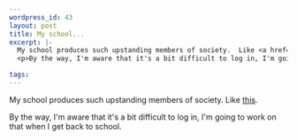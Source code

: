 ```yaml
--- 
wordpress_id: 43
layout: post
title: My school...
excerpt: |-
  My school produces such upstanding members of society.  Like <a href='http://cnn.com/US/9907/05/illinois.shootings.04/'>this</a>.
  <p>By the way, I'm aware that it's a bit difficult to log in, I'm going to work on that when I get back to school.

tags: 
---
```


My school produces such upstanding members of society.  Like <a href='http://cnn.com/US/9907/05/illinois.shootings.04/'>this</a>.
<p>By the way, I'm aware that it's a bit difficult to log in, I'm going to work on that when I get back to school.
